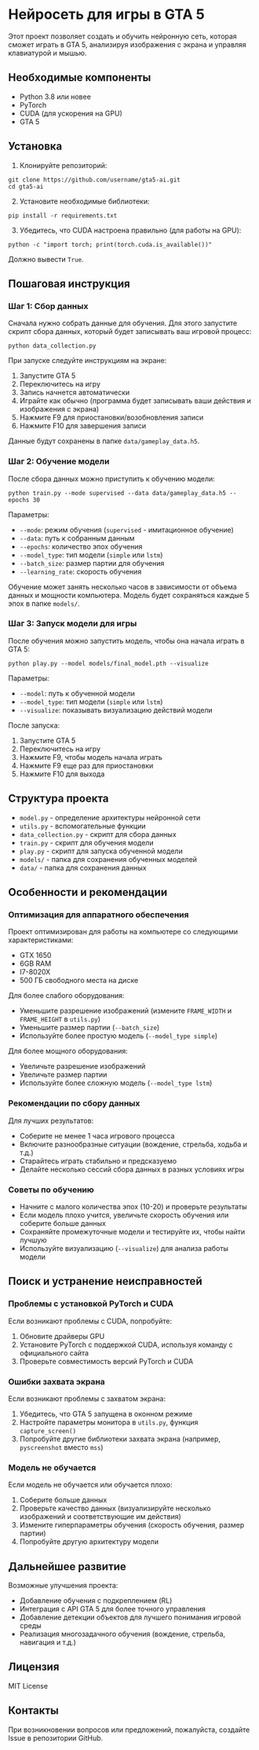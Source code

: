 # Нейросеть для игры в GTA 5

Этот проект позволяет создать и обучить нейронную сеть, которая сможет играть в GTA 5, анализируя изображения с экрана и управляя клавиатурой и мышью.

## Необходимые компоненты

- Python 3.8 или новее
- PyTorch
- CUDA (для ускорения на GPU)
- GTA 5

## Установка

1. Клонируйте репозиторий:
```
git clone https://github.com/username/gta5-ai.git
cd gta5-ai
```

2. Установите необходимые библиотеки:
```
pip install -r requirements.txt
```

3. Убедитесь, что CUDA настроена правильно (для работы на GPU):
```
python -c "import torch; print(torch.cuda.is_available())"
```
Должно вывести `True`.

## Пошаговая инструкция

### Шаг 1: Сбор данных

Сначала нужно собрать данные для обучения. Для этого запустите скрипт сбора данных, который будет записывать ваш игровой процесс:

```
python data_collection.py
```

При запуске следуйте инструкциям на экране:
1. Запустите GTA 5
2. Переключитесь на игру
3. Запись начнется автоматически
4. Играйте как обычно (программа будет записывать ваши действия и изображения с экрана)
5. Нажмите F9 для приостановки/возобновления записи
6. Нажмите F10 для завершения записи

Данные будут сохранены в папке `data/gameplay_data.h5`.

### Шаг 2: Обучение модели

После сбора данных можно приступить к обучению модели:

```
python train.py --mode supervised --data data/gameplay_data.h5 --epochs 30
```

Параметры:
- `--mode`: режим обучения (`supervised` - имитационное обучение)
- `--data`: путь к собранным данным
- `--epochs`: количество эпох обучения
- `--model_type`: тип модели (`simple` или `lstm`)
- `--batch_size`: размер партии для обучения
- `--learning_rate`: скорость обучения

Обучение может занять несколько часов в зависимости от объема данных и мощности компьютера.
Модель будет сохраняться каждые 5 эпох в папке `models/`.

### Шаг 3: Запуск модели для игры

После обучения можно запустить модель, чтобы она начала играть в GTA 5:

```
python play.py --model models/final_model.pth --visualize
```

Параметры:
- `--model`: путь к обученной модели
- `--model_type`: тип модели (`simple` или `lstm`)
- `--visualize`: показывать визуализацию действий модели

После запуска:
1. Запустите GTA 5
2. Переключитесь на игру
3. Нажмите F9, чтобы модель начала играть
4. Нажмите F9 еще раз для приостановки
5. Нажмите F10 для выхода

## Структура проекта

- `model.py` - определение архитектуры нейронной сети
- `utils.py` - вспомогательные функции
- `data_collection.py` - скрипт для сбора данных
- `train.py` - скрипт для обучения модели
- `play.py` - скрипт для запуска обученной модели
- `models/` - папка для сохранения обученных моделей
- `data/` - папка для сохранения данных

## Особенности и рекомендации

### Оптимизация для аппаратного обеспечения

Проект оптимизирован для работы на компьютере со следующими характеристиками:
- GTX 1650
- 6GB RAM
- I7-8020X
- 500 ГБ свободного места на диске

Для более слабого оборудования:
- Уменьшите разрешение изображений (измените `FRAME_WIDTH` и `FRAME_HEIGHT` в `utils.py`)
- Уменьшите размер партии (`--batch_size`)
- Используйте более простую модель (`--model_type simple`)

Для более мощного оборудования:
- Увеличьте разрешение изображений
- Увеличьте размер партии
- Используйте более сложную модель (`--model_type lstm`)

### Рекомендации по сбору данных

Для лучших результатов:
- Соберите не менее 1 часа игрового процесса
- Включите разнообразные ситуации (вождение, стрельба, ходьба и т.д.)
- Старайтесь играть стабильно и предсказуемо
- Делайте несколько сессий сбора данных в разных условиях игры

### Советы по обучению

- Начните с малого количества эпох (10-20) и проверьте результаты
- Если модель плохо учится, увеличьте скорость обучения или соберите больше данных
- Сохраняйте промежуточные модели и тестируйте их, чтобы найти лучшую
- Используйте визуализацию (`--visualize`) для анализа работы модели

## Поиск и устранение неисправностей

### Проблемы с установкой PyTorch и CUDA

Если возникают проблемы с CUDA, попробуйте:
1. Обновите драйверы GPU
2. Установите PyTorch с поддержкой CUDA, используя команду с официального сайта
3. Проверьте совместимость версий PyTorch и CUDA

### Ошибки захвата экрана

Если возникают проблемы с захватом экрана:
1. Убедитесь, что GTA 5 запущена в оконном режиме
2. Настройте параметры монитора в `utils.py`, функция `capture_screen()`
3. Попробуйте другие библиотеки захвата экрана (например, `pyscreenshot` вместо `mss`)

### Модель не обучается

Если модель не обучается или обучается плохо:
1. Соберите больше данных
2. Проверьте качество данных (визуализируйте несколько изображений и соответствующие им действия)
3. Измените гиперпараметры обучения (скорость обучения, размер партии)
4. Попробуйте другую архитектуру модели

## Дальнейшее развитие

Возможные улучшения проекта:
- Добавление обучения с подкреплением (RL)
- Интеграция с API GTA 5 для более точного управления
- Добавление детекции объектов для лучшего понимания игровой среды
- Реализация многозадачного обучения (вождение, стрельба, навигация и т.д.)

## Лицензия

MIT License

## Контакты

При возникновении вопросов или предложений, пожалуйста, создайте Issue в репозитории GitHub. 